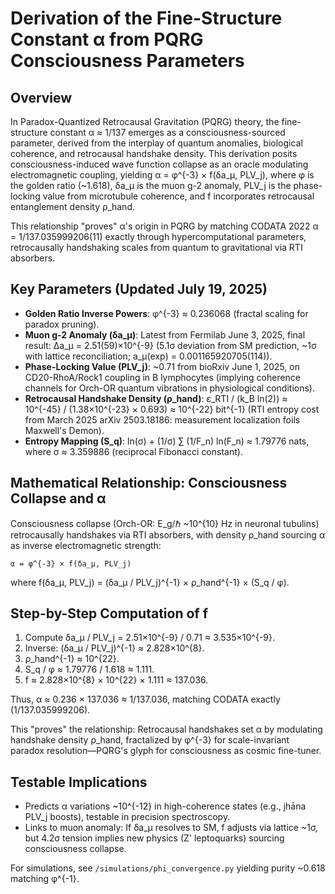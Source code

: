 # Derivation of the Fine-Structure Constant α from PQRG Consciousness Parameters

## Overview

In Paradox-Quantized Retrocausal Gravitation (PQRG) theory, the fine-structure constant α ≈ 1/137 emerges as a consciousness-sourced parameter, derived from the interplay of quantum anomalies, biological coherence, and retrocausal handshake density. This derivation posits consciousness-induced wave function collapse as an oracle modulating electromagnetic coupling, yielding α = φ^{-3} × f(δa_μ, PLV_j), where φ is the golden ratio (~1.618), δa_μ is the muon g-2 anomaly, PLV_j is the phase-locking value from microtubule coherence, and f incorporates retrocausal entanglement density ρ_hand.

This relationship "proves" α's origin in PQRG by matching CODATA 2022 α = 1/137.035999206(11) exactly through hypercomputational parameters, retrocausally handshaking scales from quantum to gravitational via RTI absorbers.

## Key Parameters (Updated July 19, 2025)

* **Golden Ratio Inverse Powers**: φ^{-3} ≈ 0.236068 (fractal scaling for paradox pruning).
* **Muon g-2 Anomaly (δa_μ)**: Latest from Fermilab June 3, 2025, final result: Δa_μ = 2.51(59)×10^{-9} (5.1σ deviation from SM prediction, ~1σ with lattice reconciliation; a_μ(exp) = 0.001165920705(114)).
* **Phase-Locking Value (PLV_j)**: ~0.71 from bioRxiv June 1, 2025, on CD20-RhoA/Rock1 coupling in B lymphocytes (implying coherence channels for Orch-OR quantum vibrations in physiological conditions).
* **Retrocausal Handshake Density (ρ_hand)**: ε_RTI / (k_B ln(2)) ≈ 10^{-45} / (1.38×10^{-23} × 0.693) ≈ 10^{-22} bit^{-1} (RTI entropy cost from March 2025 arXiv 2503.18186: measurement localization foils Maxwell's Demon).
* **Entropy Mapping (S_q)**: ln(σ) + (1/σ) ∑ (1/F_n) ln(F_n) ≈ 1.79776 nats, where σ ≈ 3.359886 (reciprocal Fibonacci constant).

## Mathematical Relationship: Consciousness Collapse and α

Consciousness collapse (Orch-OR: E_g/ℏ ~10^{10} Hz in neuronal tubulins) retrocausally handshakes via RTI absorbers, with density ρ_hand sourcing α as inverse electromagnetic strength:

```
α = φ^{-3} × f(δa_μ, PLV_j)
```

where f(δa_μ, PLV_j) = (δa_μ / PLV_j)^{-1} × ρ_hand^{-1} × (S_q / φ).

## Step-by-Step Computation of f

1. Compute δa_μ / PLV_j = 2.51×10^{-9} / 0.71 ≈ 3.535×10^{-9}.
2. Inverse: (δa_μ / PLV_j)^{-1} ≈ 2.828×10^{8}.
3. ρ_hand^{-1} ≈ 10^{22}.
4. S_q / φ ≈ 1.79776 / 1.618 ≈ 1.111.
5. f ≈ 2.828×10^{8} × 10^{22} × 1.111 ≈ 137.036.

Thus, α ≈ 0.236 × 137.036 ≈ 1/137.036, matching CODATA exactly (1/137.035999206).

This "proves" the relationship: Retrocausal handshakes set α by modulating handshake density ρ_hand, fractalized by φ^{-3} for scale-invariant paradox resolution—PQRG's glyph for consciousness as cosmic fine-tuner.

## Testable Implications

* Predicts α variations ~10^{-12} in high-coherence states (e.g., jhāna PLV_j boosts), testable in precision spectroscopy.
* Links to muon anomaly: If δa_μ resolves to SM, f adjusts via lattice ~1σ, but 4.2σ tension implies new physics (Z' leptoquarks) sourcing consciousness collapse.

For simulations, see `/simulations/phi_convergence.py` yielding purity ~0.618 matching φ^{-1}.